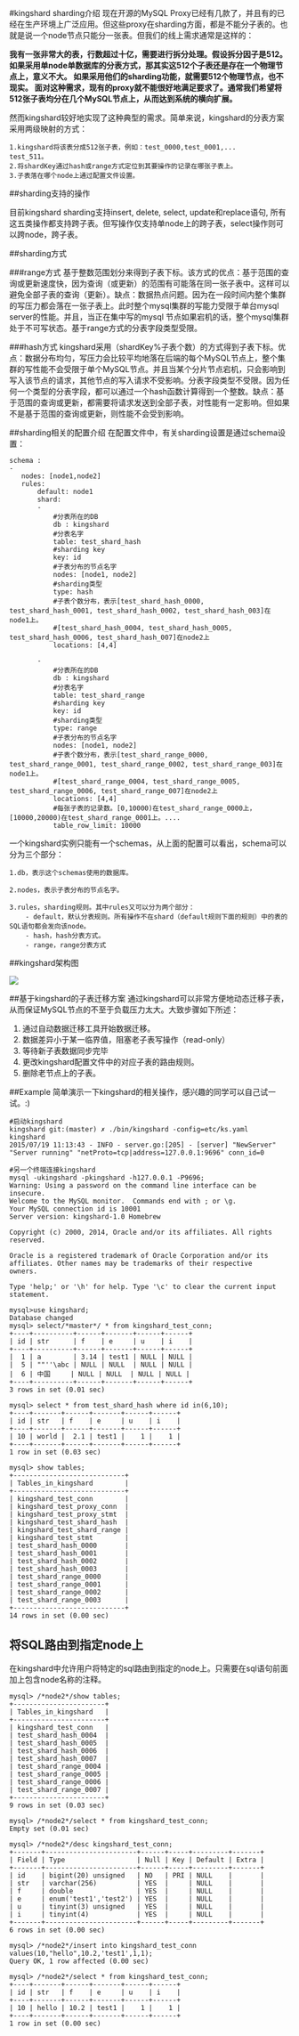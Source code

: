 #kingshard sharding介绍
现在开源的MySQL Proxy已经有几款了，并且有的已经在生产环境上广泛应用。但这些proxy在sharding方面，都是不能分子表的。也就是说一个node节点只能分一张表。但我们的线上需求通常是这样的：

**我有一张非常大的表，行数超过十亿，需要进行拆分处理。假设拆分因子是512。
如果采用单node单数据库的分表方式，那其实这512个子表还是存在一个物理节点上，意义不大。
	如果采用他们的sharding功能，就需要512个物理节点，也不现实。
	面对这种需求，现有的proxy就不能很好地满足要求了。通常我们希望将512张子表均分在几个MySQL节点上，从而达到系统的横向扩展。**

然而kingshard较好地实现了这种典型的需求。简单来说，kingshard的分表方案采用两级映射的方式：

	1.kingshard将该表分成512张子表，例如：test_0000,test_0001,...
	test_511。
	2.将shardKey通过hash或range方式定位到其要操作的记录在哪张子表上。
	3.子表落在哪个node上通过配置文件设置。

##sharding支持的操作

目前kingshard sharding支持insert, delete, select, update和replace语句, 所有这五类操作都支持跨子表。但写操作仅支持单node上的跨子表，select操作则可以跨node，跨子表。

##sharding方式

###range方式
基于整数范围划分来得到子表下标。该方式的优点：基于范围的查询或更新速度快，因为查询（或更新）的范围有可能落在同一张子表中。这样可以避免全部子表的查询（更新）。缺点：数据热点问题。因为在一段时间内整个集群的写压力都会落在一张子表上。此时整个mysql集群的写能力受限于单台mysql server的性能。并且，当正在集中写的mysql 节点如果宕机的话，整个mysql集群处于不可写状态。基于range方式的分表字段类型受限。

###hash方式
kingshard采用（shardKey%子表个数）的方式得到子表下标。优点：数据分布均匀，写压力会比较平均地落在后端的每个MySQL节点上，整个集群的写性能不会受限于单个MySQL节点。并且当某个分片节点宕机，只会影响到写入该节点的请求，其他节点的写入请求不受影响。分表字段类型不受限。因为任何一个类型的分表字段，都可以通过一个hash函数计算得到一个整数。缺点：基于范围的查询或更新，都需要将请求发送到全部子表，对性能有一定影响。但如果不是基于范围的查询或更新，则性能不会受到影响。

##sharding相关的配置介绍
在配置文件中，有关sharding设置是通过schema设置：

 ```
 schema :
-
    nodes: [node1,node2]
    rules:
        default: node1
        shard:
        -   
            #分表所在的DB
			db : kingshard
			#分表名字
            table: test_shard_hash
            #sharding key
            key: id
            #子表分布的节点名字
            nodes: [node1, node2]
            #sharding类型
            type: hash
            #子表个数分布，表示[test_shard_hash_0000, test_shard_hash_0001, test_shard_hash_0002, test_shard_hash_003]在node1上。
            #[test_shard_hash_0004, test_shard_hash_0005, test_shard_hash_0006, test_shard_hash_007]在node2上
            locations: [4,4]

        -   
            #分表所在的DB
			db : kingshard
			#分表名字
            table: test_shard_range
            #sharding key
            key: id
            #sharding类型
            type: range
            #子表分布的节点名字
            nodes: [node1, node2]
            #子表个数分布，表示[test_shard_range_0000, test_shard_range_0001, test_shard_range_0002, test_shard_range_003]在node1上。
            #[test_shard_range_0004, test_shard_range_0005, test_shard_range_0006, test_shard_range_007]在node2上
            locations: [4,4]
            #每张子表的记录数。[0,10000)在test_shard_range_0000上，[10000,20000)在test_shard_range_0001上。....
            table_row_limit: 10000

 ```
一个kingshard实例只能有一个schemas，从上面的配置可以看出，schema可以分为三个部分：

	1.db，表示这个schemas使用的数据库。

	2.nodes，表示子表分布的节点名字。

	3.rules，sharding规则。其中rules又可以分为两个部分：
		- default，默认分表规则。所有操作不在shard（default规则下面的规则）中的表的SQL语句都会发向该node。
		- hash，hash分表方式。
		- range，range分表方式
##kingshard架构图

![](http://ww3.sinaimg.cn/large/6e5705a5gw1eu7wfrubi3j20qo0k0ab4.jpg)

##基于kingshard的子表迁移方案
通过kingshard可以非常方便地动态迁移子表，从而保证MySQL节点的不至于负载压力太大。大致步骤如下所述：

1. 通过自动数据迁移工具开始数据迁移。
2. 数据差异小于某一临界值，阻塞老子表写操作（read-only）
3. 等待新子表数据同步完毕
4. 更改kingshard配置文件中的对应子表的路由规则。
4. 删除老节点上的子表。

##Example
简单演示一下kingshard的相关操作，感兴趣的同学可以自己试一试。:)

```
#启动kingshard
kingshard git:(master) ✗ ./bin/kingshard -config=etc/ks.yaml
kingshard
2015/07/19 11:13:43 - INFO - server.go:[205] - [server] "NewServer" "Server running" "netProto=tcp|address=127.0.0.1:9696" conn_id=0

#另一个终端连接kingshard
mysql -ukingshard -pkingshard -h127.0.0.1 -P9696;
Warning: Using a password on the command line interface can be insecure.
Welcome to the MySQL monitor.  Commands end with ; or \g.
Your MySQL connection id is 10001
Server version: kingshard-1.0 Homebrew

Copyright (c) 2000, 2014, Oracle and/or its affiliates. All rights reserved.

Oracle is a registered trademark of Oracle Corporation and/or its
affiliates. Other names may be trademarks of their respective
owners.

Type 'help;' or '\h' for help. Type '\c' to clear the current input statement.

mysql>use kingshard;
Database changed
mysql> select/*master*/ * from kingshard_test_conn;
+----+----------+------+-------+------+------+
| id | str      | f    | e     | u    | i    |
+----+----------+------+-------+------+------+
|  1 | a        | 3.14 | test1 | NULL | NULL |
|  5 | ""''\abc | NULL | NULL  | NULL | NULL |
|  6 | 中国     | NULL | NULL  | NULL | NULL |
+----+----------+------+-------+------+------+
3 rows in set (0.01 sec)

mysql> select * from test_shard_hash where id in(6,10);
+----+-------+------+-------+------+------+
| id | str   | f    | e     | u    | i    |
+----+-------+------+-------+------+------+
| 10 | world |  2.1 | test1 |    1 |    1 |
+----+-------+------+-------+------+------+
1 row in set (0.03 sec)

mysql> show tables;
+----------------------------+
| Tables_in_kingshard        |
+----------------------------+
| kingshard_test_conn        |
| kingshard_test_proxy_conn  |
| kingshard_test_proxy_stmt  |
| kingshard_test_shard_hash  |
| kingshard_test_shard_range |
| kingshard_test_stmt        |
| test_shard_hash_0000       |
| test_shard_hash_0001       |
| test_shard_hash_0002       |
| test_shard_hash_0003       |
| test_shard_range_0000      |
| test_shard_range_0001      |
| test_shard_range_0002      |
| test_shard_range_0003      |
+----------------------------+
14 rows in set (0.00 sec)

```

## 将SQL路由到指定node上

在kingshard中允许用户将特定的sql路由到指定的node上。只需要在sql语句前面加上包含node名称的注释。

```
mysql> /*node2*/show tables;
+-----------------------+
| Tables_in_kingshard   |
+-----------------------+
| kingshard_test_conn   |
| test_shard_hash_0004  |
| test_shard_hash_0005  |
| test_shard_hash_0006  |
| test_shard_hash_0007  |
| test_shard_range_0004 |
| test_shard_range_0005 |
| test_shard_range_0006 |
| test_shard_range_0007 |
+-----------------------+
9 rows in set (0.03 sec)

mysql> /*node2*/select * from kingshard_test_conn;
Empty set (0.01 sec)

mysql> /*node2*/desc kingshard_test_conn;
+-------+-----------------------+------+-----+---------+-------+
| Field | Type                  | Null | Key | Default | Extra |
+-------+-----------------------+------+-----+---------+-------+
| id    | bigint(20) unsigned   | NO   | PRI | NULL    |       |
| str   | varchar(256)          | YES  |     | NULL    |       |
| f     | double                | YES  |     | NULL    |       |
| e     | enum('test1','test2') | YES  |     | NULL    |       |
| u     | tinyint(3) unsigned   | YES  |     | NULL    |       |
| i     | tinyint(4)            | YES  |     | NULL    |       |
+-------+-----------------------+------+-----+---------+-------+
6 rows in set (0.00 sec)

mysql> /*node2*/insert into kingshard_test_conn values(10,"hello",10.2,'test1',1,1);
Query OK, 1 row affected (0.00 sec)

mysql> /*node2*/select * from kingshard_test_conn;
+----+-------+------+-------+------+------+
| id | str   | f    | e     | u    | i    |
+----+-------+------+-------+------+------+
| 10 | hello | 10.2 | test1 |    1 |    1 |
+----+-------+------+-------+------+------+
1 row in set (0.00 sec)

```
